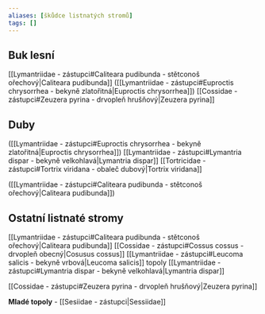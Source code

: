 ```yaml
---
aliases: [škůdce listnatých stromů]
tags: []
---
```


## Buk lesní
[[Lymantriidae - zástupci#Caliteara pudibunda - stětconoš ořechový|Caliteara pudibunda]]
([[Lymantriidae - zástupci#Euproctis chrysorrhea - bekyně zlatořitná|Euproctis chrysorrhea]])
[[Cossidae - zástupci#Zeuzera pyrina - drvopleň hrušňový|Zeuzera pyrina]]

## Duby
([[Lymantriidae - zástupci#Euproctis chrysorrhea - bekyně zlatořitná|Euproctis chrysorrhea]])
[[Lymantriidae - zástupci#Lymantria dispar - bekyně velkohlavá|Lymantria dispar]]
[[Tortricidae - zástupci#Tortrix viridana - obaleč dubový|Tortrix viridana]]



([[Lymantriidae - zástupci#Caliteara pudibunda - stětconoš ořechový|Caliteara pudibunda]])

## Ostatní listnaté stromy
[[Lymantriidae - zástupci#Caliteara pudibunda - stětconoš ořechový|Caliteara pudibunda]]
[[Cossidae - zástupci#Cossus cossus - drvopleň obecný|Cosusus cossus]]
[[Lymantriidae - zástupci#Leucoma salicis - bekyně vrbová|Leucoma salicis]] topoly
[[Lymantriidae - zástupci#Lymantria dispar - bekyně velkohlavá|Lymantria dispar]]

[[Cossidae - zástupci#Zeuzera pyrina - drvopleň hrušňový|Zeuzera pyrina]]

**Mladé topoly** - [[Sesiidae - zástupci|Sessiidae]]

